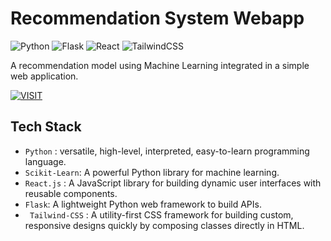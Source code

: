 # Recommendation  System  Webapp
![Python](https://img.shields.io/badge/Python-3776AB?style=for-the-badge&logo=python&logoColor=yellow) 
![Flask](https://img.shields.io/badge/Flask-000000?style=for-the-badge&logo=flask&logoColor=white) 
![React](https://img.shields.io/badge/React-61DAFB?style=for-the-badge&logo=react&logoColor=black)
![TailwindCSS](https://img.shields.io/badge/TailwindCSS-06B6D4?style=for-the-badge&logo=tailwindcss&logoColor=black) 

A recommendation model using Machine Learning integrated in a simple web application.

[![VISIT](https://img.shields.io/badge/-VISIT-blue?style=for-the-badge)](https://recommendation-system-steel.vercel.app/)

## Tech Stack
- ` Python ` : versatile, high-level, interpreted, easy-to-learn programming language.
- ` Scikit-Learn `: A powerful Python library for machine learning.
- ` React.js ` : A JavaScript library for building dynamic user interfaces with reusable components.
- ` Flask `: A lightweight Python web framework to build APIs.
- ` Tailwind-CSS` : A utility-first CSS framework for building custom, responsive designs quickly by composing classes directly in HTML.

